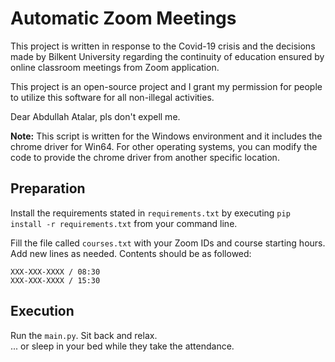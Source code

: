 # Automatic Zoom Meetings
This project is written in response to the Covid-19 crisis and the decisions made by Bilkent University regarding the continuity of education 
ensured by online classroom meetings from Zoom application.

This project is an open-source project and I grant my permission for people to utilize this software for all non-illegal activities.

Dear Abdullah Atalar, pls don't expell me.

**Note:** This script is written for the Windows environment and it includes the chrome driver for Win64. For other operating systems, 
you can modify the code to provide the chrome driver from another specific location.


## Preparation
Install the requirements stated in `requirements.txt` 
by executing `pip install -r requirements.txt` from your command line.

Fill the file called `courses.txt` with your Zoom IDs and course starting hours. Add new lines as needed.
Contents should be as followed:
<br>
```
XXX-XXX-XXXX / 08:30
XXX-XXX-XXXX / 15:30
```

## Execution
Run the `main.py`. Sit back and relax.
<br>
... or sleep in your bed while they take the attendance.